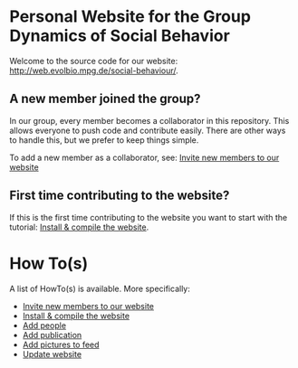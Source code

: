 # Personal Website for the Group Dynamics of Social Behavior

Welcome to the source code for our website:
http://web.evolbio.mpg.de/social-behaviour/.

## A new member joined the group?

In our group, every member becomes a collaborator in this repository. This allows
everyone to push code and contribute easily. There are other ways to handle
this, but we prefer to keep things simple.

To add a new member as a collaborator, see: [Invite new members to our website](HowTos/InviteCollaborators.md)


## First time contributing to the website?

If this is the first time contributing to the website you want to start with
the tutorial: [Install & compile the website](HowTos/Installation.md).

# How To(s)

A list of HowTo(s) is available. More specifically:

- [Invite new members to our website](HowTos/InviteCollaborators.md)
- [Install & compile the website](HowTos/Installation.md)
- [Add people](HowTos/AddPeople.md)
- [Add publication](HowTos/AddPublication.md)
- [Add pictures to feed](HowTos/AddFeedPics.md)
- [Update website](HowTos/Update.md)
